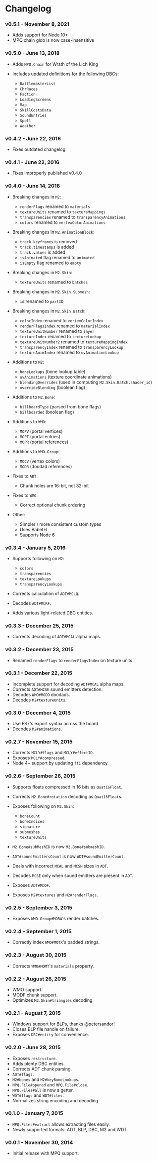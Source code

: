 # Changelog

### v0.5.1 - November 8, 2021

- Adds support for Node 10+
- MPQ chain glob is now case-insensitive

### v0.5.0 - June 13, 2018

- Adds `MPQ.Chain` for Wrath of the Lich King
- Includes updated definitions for the following DBCs:

  - `BattlemasterList`
  - `ChrRaces`
  - `Faction`
  - `LoadingScreens`
  - `Map`
  - `SkillCostsData`
  - `SoundEntries`
  - `Spell`
  - `Weather`

### v0.4.2 - June 22, 2016

- Fixes outdated changelog

### v0.4.1 - June 22, 2016

- Fixes improperly published v0.4.0

### v0.4.0 - June 14, 2016

- Breaking changes in `M2`:

  - `renderFlags` renamed to `materials`
  - `textureUnits` renamed to `textureMappings`
  - `transparencies` renamed to `transparencyAnimations`
  - `colors` renamed to `vertexColorAnimations`

- Breaking changes in `M2.AnimationBlock`:

  - `track.keyframes` is removed
  - `track.timestamps` is added
  - `track.values` is added
  - `isAnimated` flag renamed to `animated`
  - `isEmpty` flag renamed to `empty`

- Breaking changes in `M2.Skin`:

  - `textureUnits` renamed to `batches`

- Breaking changes in `M2.Skin.Submesh`:

  - `id` renamed to `partID`

- Breaking changes in `M2.Skin.Batch`:

  - `colorIndex` renamed to `vertexColorIndex`
  - `renderFlagsIndex` renamed to `materialIndex`
  - `textureUnitNumber` renamed to `layer`
  - `textureIndex` renamed to `textureLookup`
  - `textureUnitNumber2` renamed to `textureMappingIndex`
  - `transparencyIndex` renamed to `transparencyLookup`
  - `textureAnimIndex` renamed to `uvAnimationLookup`

- Additions to `M2`:

  - `boneLookups` (bone lookup table)
  - `uvAnimations` (texture coordinate animations)
  - `blendingOverrides` (used in computing ```M2.Skin.Batch.shader_id```)
  - `overrideBlending` (boolean flag)

- Additions to `M2.Bone`:

  - `billboardType` (parsed from bone flags)
  - `billboarded` (boolean flag)

- Additions to `WMO`:

  - `MOPV` (portal vertices)
  - `MOPT` (portal entries)
  - `MOPR` (portal references)

- Additions to `WMO.Group`:

  - `MOCV` (vertex colors)
  - `MODR` (doodad references)

- Fixes to `ADT`:

  - Chunk holes are 16-bit, not 32-bit

- Fixes to `WMO`:

  - Correct optional chunk ordering

- Other:

  - Simpler / more consistent custom types
  - Uses Babel 6
  - Supports Node 6

### v0.3.4 - January 5, 2016

- Supports following on `M2`:

  - `colors`
  - `transparencies`
  - `textureLookups`
  - `transparencyLookups`

- Corrects calculation of `ADT#MCLQ`.
- Decodes `ADT#MCRF`.
- Adds various light-related DBC entities.

### v0.3.3 - December 25, 2015

- Corrects decoding of `ADT#MCAL` alpha maps.

### v0.3.2 - December 23, 2015

- Renamed `renderFlags` to `renderFlagsIndex` on texture units.

### v0.3.1 - December 22, 2015

- Incomplete support for decoding `ADT#MCAL` alpha maps.
- Corrects `ADT#MCSE` sound emitters detection.
- Decodes `WMO#MODD` doodads.
- Decodes `M2#textureUnits`.

### v0.3.0 - December 4, 2015

- Use ES7's export syntax across the board.
- Decodes `M2#animations`.

### v0.2.7 - November 15, 2015

- Corrects `MCLY#flags` and `MCLY#effectID`.
- Exposes `MCLY#compressed`.
- Node 4+ support by updating `ffi` dependency.

### v0.2.6 - September 26, 2015

- Supports floats compressed in 16 bits as `Quat16Float`.
- Corrects `M2.Bone#rotation` decoding as `Quat16Float`s.
- Exposes following on `M2.Skin`:

  - `boneCount`
  - `boneIndices`
  - `signature`
  - `submeshes`
  - `textureUnits`

- `M2.Bone#subMeshID` is now `M2.Bone#submeshID`.
- `ADT#soundEmittersCount` is now `ADT#soundEmitterCount`.
- Deals with incorrect `MCAL` and `MCSH` sizes in `ADT`.
- Decodes `MCSE` only when sound emitters are present in `ADT`.
- Exposes `ADT#MDDF`.
- Exposes `M2#textures` and `M2#renderFlags`.

### v0.2.5 - September 3, 2015

- Exposes `WMO.Group#MOBA`'s render batches.

### v0.2.4 - September 1, 2015

- Correctly index `WMO#MOTX`'s padded strings.

### v0.2.3 - August 30, 2015

- Corrects `WMO#MOMT`'s `materials` property.

### v0.2.2 - August 26, 2015

- WMO support.
- MODF chunk support.
- Optimizes `M2.Skin#triangles` decoding.

### v0.2.1 - August 7, 2015

- Windows support for BLPs, thanks [@petersandor](https://github.com/petersandor)!
- Closes BLP file handle on failure.
- Exposes `DBC#entity` for convenience.

### v0.2.0 - June 28, 2015

- Exposes `restructure`.
- Adds plenty DBC entities.
- Corrects ADT chunk parsing.
- `ADT#flags`.
- `M2#bones` and `M2#keyBoneLookups`.
- `MPQ.File#opened` and `MPQ.File#close`.
- `MPQ.Files#all` is now a getter.
- `WDT#flags` and `WDT#tiles`.
- Normalizes string encoding and decoding.

### v0.1.0 - January 7, 2015

- `MPQ.Files#extract` allows extracting files easily.
- Newly supported formats: ADT, BLP, DBC, M2 and WDT.

### v0.0.1 - November 30, 2014

- Initial release with MPQ support.
